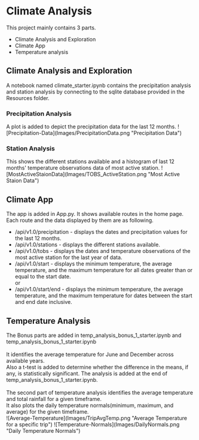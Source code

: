 # Climate Analysis
This project mainly contains 3 parts. 
<ul>
<li>Climate Analysis and Exploration</li>
<li>Climate App</li>
<li>Temperature analysis</li>
</ul>
<h2><strong>Climate Analysis and Exploration</strong></h2>
A notebook named climate_starter.ipynb contains the precipitation analysis and station analysis by connecting to the sqlite database provided in the Resources folder.
<h3><strong>Precipitation Analysis</strong></h3>
A plot is added to depict the precipitation data for the last 12 months.
![Precipitation-Data](Images/PrecipitationData.png "Precipitation Data")
<h3><strong>Station Analysis</strong></h3>
This shows the different stations available and a histogram of last 12 months' temperature observations data of most active station.
![MostActiveStaionData](Images/TOBS_ActiveStation.png  "Most Active Staion Data")
<h2><strong>Climate App</strong></h2>
The app is added in App.py. It shows available routes in the home page.<br>
Each route and the data displayed by them are as following.<br>
<ul>
<li>/api/v1.0/precipitation - displays the dates and precipitation values for the last 12 months.</li>
<li>/api/v1.0/stations - displays the different stations available.</li>
<li>/api/v1.0/tobs - displays the dates and temperature observations of the most active station for the last year of data.</li>
<li>/api/v1.0/start - displays the minimum temperature, the average temperature, and the maximum temperature for all dates greater than or equal to the start date.<br/>or 
<li>/api/v1.0/start/end - displays the minimum temperature, the average temperature, and the maximum temperature for dates between the start and end date inclusive.</li>
</ul>
<h2><strong>Temperature Analysis</strong></h2>
The Bonus parts are added in  temp_analysis_bonus_1_starter.ipynb and temp_analysis_bonus_1_starter.ipynb<br><br>
It identifies the average temperature for June and December across available years.<br>
Also a t-test is added to determine whether the difference in the means, if any, is statistically significant. The analysis is added at the end of temp_analysis_bonus_1_starter.ipynb.<br><br>
The second part of temperature analysis identifies the average temperature and total rainfall for a given timeframe.<br>
It also plots the daily temperature normals(minimum, maximum, and average) for the given timeframe.<br>
![Average-Temperature](Images/TripAvgTemp.png "Average Temperature for a specific trip")
![Temperature-Normals](Images/DailyNormals.png "Daily Temperature Normals")

